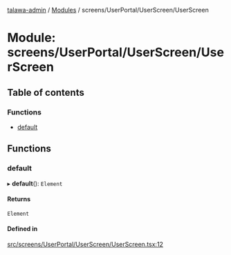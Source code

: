 [talawa-admin](../README.md) / [Modules](../modules.md) / screens/UserPortal/UserScreen/UserScreen

# Module: screens/UserPortal/UserScreen/UserScreen

## Table of contents

### Functions

- [default](screens_UserPortal_UserScreen_UserScreen.md#default)

## Functions

### default

▸ **default**(): `Element`

#### Returns

`Element`

#### Defined in

[src/screens/UserPortal/UserScreen/UserScreen.tsx:12](https://github.com/AdityaRaimec22/talawa-admin/blob/234b10f/src/screens/UserPortal/UserScreen/UserScreen.tsx#L12)
